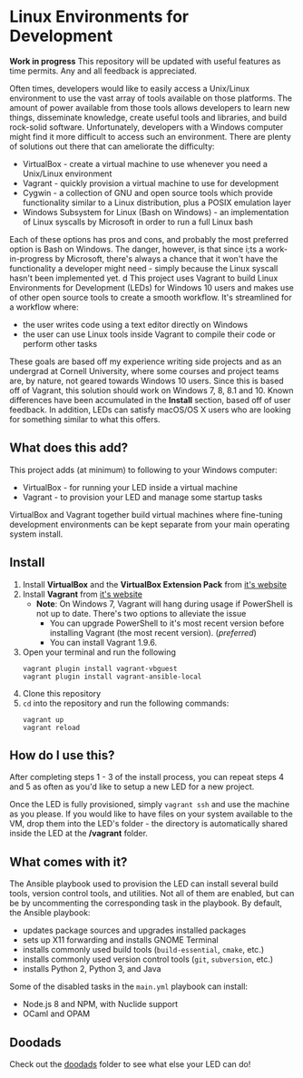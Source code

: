 # Linux Environments for Development

**Work in progress** This repository will be updated with useful features as time permits. Any and all feedback is appreciated.

Often times, developers would like to easily access a Unix/Linux environment to use the vast array of tools available on those platforms. The amount of power available from those tools allows developers to learn new things, disseminate knowledge, create useful tools and libraries, and build rock-solid software. Unfortunately, developers with a Windows computer might find it more difficult to access such an environment. There are plenty of solutions out there that can ameliorate the difficulty:
* VirtualBox - create a virtual machine to use whenever you need a Unix/Linux environment
* Vagrant - quickly provision a virtual machine to use for development
* Cygwin - a collection of GNU and open source tools which provide functionality similar to a Linux distribution, plus a POSIX emulation layer
* Windows Subsystem for Linux (Bash on Windows) - an implementation of Linux syscalls by Microsoft in order to run a full Linux bash

Each of these options has pros and cons, and probably the most preferred option is Bash on Windows. The danger, however, is that since i;ts a work-in-progress by Microsoft, there's always a chance that it won't have the functionality a developer might need - simply because the Linux syscall hasn't been implemented yet. 
d
This project uses Vagrant to build Linux Environments for Development (LEDs) for Windows 10 users and makes use of other open source tools to create a smooth workflow. It's streamlined for a workflow where:
* the user writes code using a text editor directly on Windows
* the user can use Linux tools inside Vagrant to compile their code or perform other tasks

These goals are based off my experience writing side projects and as an undergrad at Cornell University, where some courses and project teams are, by nature, not geared towards Windows 10 users. Since this is based off of Vagrant, this solution should work on Windows 7, 8,  8.1 and 10. Known differences have been accumulated in the **Install** section, based off of user feedback. In addition, LEDs can satisfy macOS/OS X users who are looking for something similar to what this offers.

## What does this add?

This project adds (at minimum) to following to your Windows computer:
* VirtualBox - for running your LED inside a virtual machine
* Vagrant - to provision your LED and manage some startup tasks

VirtualBox and Vagrant together build virtual machines where fine-tuning development environments can be kept separate from your main operating system install.

## Install

1. Install **VirtualBox** and the **VirtualBox Extension Pack** from [it's website](https://www.virtualbox.org/wiki/Downloads)
2. Install **Vagrant** from [it's website](https://www.vagrantup.com/)
   * **Note**: On Windows 7, Vagrant will hang during usage if PowerShell is not up to date. There's two options to alleviate the issue
      * You can upgrade PowerShell to it's most recent version before installing Vagrant (the most recent version). (*preferred*)
      * You can install Vagrant 1.9.6.
3. Open your terminal and run the following
   ```
   vagrant plugin install vagrant-vbguest
   vagrant plugin install vagrant-ansible-local
   ```
4. Clone this repository
5. `cd` into the repository and run the following commands:
   ```
   vagrant up
   vagrant reload
   ```
## How do I use this?

After completing steps 1 - 3 of the install process, you can repeat steps 4 and 5 as often as you'd like to setup a new LED for a new project.

Once the LED is fully provisioned, simply `vagrant ssh` and use the machine as you please. If you would like to have files on your system available to the VM, drop them into the LED's folder - the directory is automatically shared inside the LED at the **/vagrant** folder.

## What comes with it?

The Ansible playbook used to provision the LED can install several build tools, version control tools, and utilities. Not all of them are enabled, but can be by uncommenting the corresponding task in the playbook. By default, the Ansible playbook:

* updates package sources and upgrades installed packages
* sets up X11 forwarding and installs GNOME Terminal
* installs commonly used build tools (`build-essential`, `cmake`, etc.)
* installs commonly used version control tools (`git`, `subversion`, etc.)
* installs Python 2, Python 3, and Java

Some of the disabled tasks in the `main.yml` playbook can install:
* Node.js 8 and NPM, with Nuclide support
* OCaml and OPAM

## Doodads

Check out the [doodads](doodads) folder to see what else your LED can do!